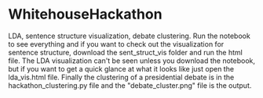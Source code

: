 # WhitehouseHackathon
LDA, sentence structure visualization, debate clustering. Run the notebook to see everything and if you want to check out the visualization for sentence structure, download the sent_struct_vis folder and run the html file. The LDA visualization can't be seen unless you download the notebook, but if you want to get a quick glance at what it looks like just open the lda_vis.html file. Finally the clustering of a presidential debate is in the hackathon_clustering.py file and the "debate_cluster.png" file is the output. 
